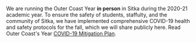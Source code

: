 We are running the Outer Coast Year **in person** in Sitka during the 2020-21 academic year. To ensure the safety of students, staffulty, and the community of Sitka, we have implemented comprehensive COVID-19 health and safety protocols for the fall, which we will share publicly here. Read Outer Coast's Year 
 [COVID-19 Mitigation Plan](https://docs.google.com/document/d/1c6vBOJW3hXhmZJ_7-gD7_-ovaXeE1p-rHnhfHEx6CmI/edit).
